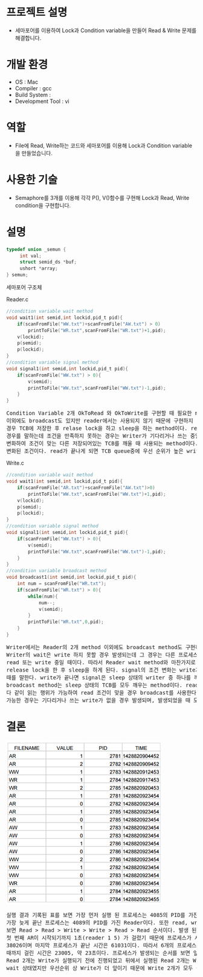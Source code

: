 # 프로젝트 설명
- 세마포어를 이용하여 Lock과 Condition variable을 만들어 Read & Write 문제를 해결합니다.

# 개발 환경
- OS : Mac
- Compiler : gcc
- Build System :
- Development Tool : vi

# 역할
- File에 Read, Write하는 코드와 세마포어를 이용해 Lock과 Condition variable을 만들었습니다.

# 사용한 기술
- Semaphore를 3개를 이용해 각각 P(), V()함수를 구현해 Lock과 Read, Write condition을 구현합니다.

# 설명

```c
typedef union _semun {
     int val;
     struct semid_ds *buf;
     ushort *array;
} semun;
```
세마포어 구조체 <br />

Reader.c
```c
//condition variable wait method
void wait1(int semid,int lockid,pid_t pid){
    if(scanFromFile("WW.txt")+scanFromFile("AW.txt") > 0)
    	printToFile("WR.txt",scanFromFile("WR.txt")+1,pid);
    v(lockid);
    p(semid);
    p(lockid);
}
//condition variable signal method
void signal1(int semid,int lockid,pid_t pid){
    if(scanFromFile("WW.txt") > 0){
        v(semid);
        printToFile("WW.txt",scanFromFile("WW.txt")-1,pid);
    }
}
```

<pre>
Condition Variable 2개 OkToRead 와 OkToWrite를 구현할 때 필요한 method인 wait 과 signal을 구현하였다. 
이외에도 broadcast도 있지만 reader에서는 사용되지 않기 때문에 구현하지 않았다. wait은 조건을 만족하지 않았을
경우 TCB에 저장한 후 relase lock을 하고 sleep을 하는 method이다. reader에서 조건은 read가 되지 못하는 
경우를 말하는데 조건을 만족하지 못하는 경우는 Writer가 기다리거나 쓰는 중일 때 이다. signal은 반대로 조건이 
변화하여 조건이 맞는 다른 저장되어있는 TCB를 깨울 때 사용되는 method이다. Reader에서는 read가 끝나는 것이 
변화된 조건이다. read가 끝나게 되면 TCB queue중에 우선 순위가 높은 write를 깨운다.
</pre>

Write.c
```c
//condition variable wait method
void wait1(int semid,int lockid,pid_t pid){
    if(scanFromFile("AR.txt")+scanFromFile("AW.txt")>0)
        printToFile("WW.txt",scanFromFile("WW.txt")+1,pid);
    v(lockid);
    p(semid);
    p(lockid);
}
//condition variable signal method
void signal1(int semid,int lockid,pid_t pid){
    if(scanFromFile("WW.txt") > 0){
        v(semid);
        printToFile("WW.txt",scanFromFile("WW.txt")-1,pid);
    }
}
//condition variable broadcast method
void broadcast1(int semid,int lockid,pid_t pid){
    int num = scanFromFile("WR.txt");
    if(scanFromFile("WR.txt") > 0){
        while(num){
            num--;
            v(semid);
        }
        printToFile("WR.txt",0,pid);
    }
}
```

<pre>
Writer에서는 Reader의 2개 method 이외에도 broadcast method도 구현하였다.
Writer의 wait은 write 하지 못할 경우 발생되는데 그 경우는 다른 프로세스가 
read 또는 write 중일 때이다. 따라서 Reader wait method와 마찬가지로 
release lock을 한 후 sleep을 하게 된다. signal의 조건 변화는 write가 끝났을
때를 말한다. write가 끝나면 signal은 sleep 상태의 writer 중 하나를 깨우게 된다. 
broadcast method는 sleep 상태의 TCB를 모두 깨우는 method이다. read의 경우는
다 같이 읽는 행위가 가능하여 read 조건이 맞을 경우 broadcast를 사용한다. read가
가능한 경우는 기다리거나 쓰는 write가 없을 경우 발생되며, 발생되었을 때 모든 read를 깨운다.
</pre>
# 결론

![ScreenShot](https://github.com/fisache/os-condition-variable/blob/master/os.png)

<pre>
실행 결과 기록된 표를 보면 가장 먼저 실행 된 프로세스는 4085의 PID를 가진 Reader이며 
가장 늦게 끝난 프로세스는 4089의 PID를 가진 Reader이다. 또한 read, write 순서대로 
보면 Read > Read > Write > Write > Read > Read 순서이다. 발생 된 총 시간을 보면 
첫 번째 AR이 시작되기까지 1초(reader 1 5) 가 걸렸기 때문에 프로세스가 시작된 시간은 
38026이며 마지막 프로세스가 끝난 시간은 61031이다. 따라서 6개의 프로세스가 전부 완료될 
때까지 걸린 시간은 23005, 약 23초이다. 프로세스가 발생되는 순서를 보면 앞에서 실행된 
Read 2개는 Write가 실행되기 전에 진행되었고 뒤에서 실행된 Read 2개는 Wirte와 같이 
wait 상태였지만 우선순위 상 Write가 더 앞이기 때문에 Write 2개가 모두 실행 된 후 실행되었다.

</pre>
